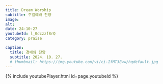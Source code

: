 ```yaml
---
title: Dream Worship
subtitle: 주일예배 찬양
image:
alt:
date: 24-10-27
youtubeId: l_0dczzf8rQ
category: praise

caption:
  title: 경배와 찬양
  subtitle: 2024. 10. 27.
  # thumbnail: https://img.youtube.com/vi/ci-IfMT3Eww/hqdefault.jpg
---
```


{% include youtubePlayer.html id=page.youtubeId %}
